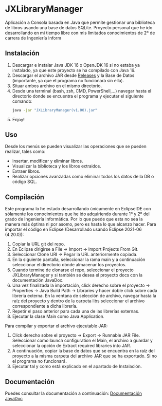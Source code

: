 # JXLibraryManager
Aplicación a Consola basada en Java que permite gestionar una biblioteca de libros usando una base de datos SQLite.
Proyecto personal que he ido desarrollando en mi tiempo libre con mis limitados conocimientos de 2º de carrera de Ingeniería Inform
## Instalación
1. Descargar e instalar Java JDK 16 o OpenJDK 16 si no estaba ya instalado, ya que este proyecto se ha compilado con Java 16.
2. Descargar el archivo JAR desde [Releases](https://github.com/JesusXD88/JXLibraryManager/releases "Releases") y la Base de Datos (importante, ya que el programa no funcionará sin ella).
3. Situar ambos archivo en el mismo directorio.
4. Desde una terminal (bash, zsh, CMD, PowerShell,...) navegar hasta el directorio donde se encuentra el programa y ejecutar el siguiente comando:
    ```bash
    java -jar "JXLibraryManager(v1.00).jar"
    ```
5. Enjoy!
## Uso
Desde los menús se pueden visualizar las operaciones que se pueden realizar, tales como:
* Insertar, modificar y eliminar libros.
* Visualizar la biblioteca y los libros extraidos.
* Extraer libros.
* Realizar opciones avanzadas como eliminar todos los datos de la DB o código SQL.
## Compilación
Este programa lo he estado desarrollando únicamente en EclipseIDE con sólamente los conocimientos que he ido adquiriendo durante 1º y 2º del grado de Ingeniería Informática. Por lo que puede que esta no sea la manera más óptima ni por asomo, pero es hasta lo que alcanzo hacer.
Para importar el código en Eclipse (Desarrollado usando Eclipse 2021-06 (4.20.0)):
1. Copiar la URL git del repo.
2. En Eclipse dirigirse a File -> Import -> Import Projects From Git.
3. Seleccionar Clone URI -> Pegar la URL anteriormente copiada.
4. En la siguiente pantalla, seleccionar la rama main y a continuación seleccionar el directorio dónde almacenar los proyectos.
5. Cuando termine de clonarse el repo, seleccionar el proyecto JXLibraryManager y si también se desea el proyecto docs con la documentación JavaDoc.
6. Una vez finalizada la importación, click derecho sobre el proyecto -> Properties -> Java Build Path -> Libraries y hacer doble click sobre cada libreria externa.
   En la ventana de selección de archivo, navegar hasta la raíz del proyecto y dentro de la carpeta libs seleccionar el archivo correspondiente a dicha librería.
7. Repetir el paso anterior para cada una de las librerías externas.
8. Ejecutar la clase Main como Java Application.

Para compilar y exportar el archivo ejecutable JAR:

1. Click derecho sobre el proyecto -> Export -> Runnable JAR File. Seleccionar como launch configuration el Main, el archivo a guardar y seleccionar la opción de Extract required libraries into JAR.
2. A continuación, copiar la base de datos que se encuentra en la raíz del proyecto a la misma carpeta del archivo JAR que se ha exportado. Si no el programa no funcionará.
3. Ejecutar tal y como está explicado en el apartado de Instalación.
## Documentación
Puedes consultar la documentación a continuación:
[Documentación JavaDoc](https://jesusxd88.github.io/JXLibraryManager/org/JXLibraryManager/App/package-summary.html "Documentación JavaDoc")
